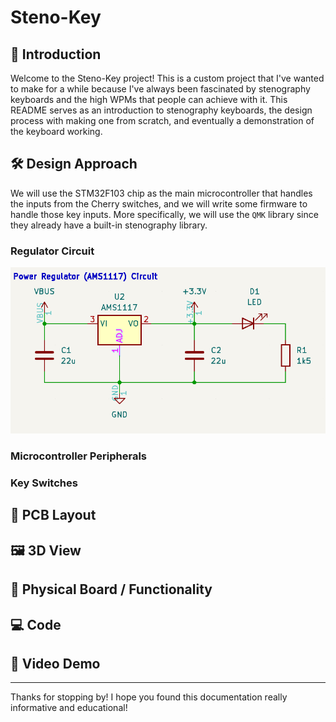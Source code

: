 # Steno-Key

## 📖 Introduction
Welcome to the Steno-Key project! This is a custom project that I've wanted to make for a while because I've always been fascinated by stenography keyboards and the high WPMs that people can achieve with it. This README serves as an introduction to stenography keyboards, the design process with making one from scratch, and eventually a demonstration of the keyboard working.

## 🛠️ Design Approach

We will use the STM32F103 chip as the main microcontroller that handles the inputs from the Cherry switches, and we will write some firmware to handle those key inputs. More specifically, we will use the `QMK` library since they already have a built-in stenography library.

### Regulator Circuit
<p align="center">
    <img width="800px" src="./Images/AMS1117RegulatorCircuit.png" />
</p>

### Microcontroller Peripherals

### Key Switches

## 🧩 PCB Layout

## 🖼️ 3D View


## 🧪 Physical Board / Functionality

## 💻 Code

## 🎥 Video Demo


---

Thanks for stopping by! I hope you found this documentation really informative and educational!
